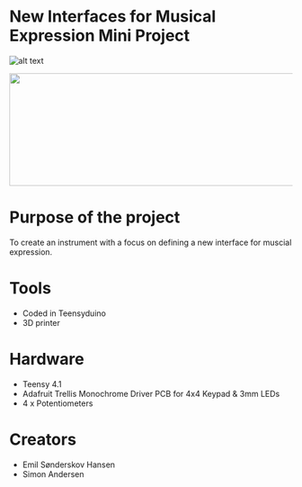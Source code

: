 # New Interfaces for Musical Expression Mini Project

![alt text](https://github.com/ThaDuyx/NIME-Mini-Project/blob/main/Assets/NIME.jpeg)

<p align="center">
  <img width="600" height="200" src="[https://www.python.org/python-.png](https://github.com/ThaDuyx/NIME-Mini-Project/blob/main/Assets/NIME.jpeg)">
</p>

# Purpose of the project
To create an instrument with a focus on defining a new interface for muscial expression. 

# Tools
- Coded in Teensyduino
- 3D printer

# Hardware
- Teensy 4.1
- Adafruit Trellis Monochrome Driver PCB for 4x4 Keypad & 3mm LEDs
- 4 x Potentiometers

# Creators
- Emil Sønderskov Hansen
- Simon Andersen
